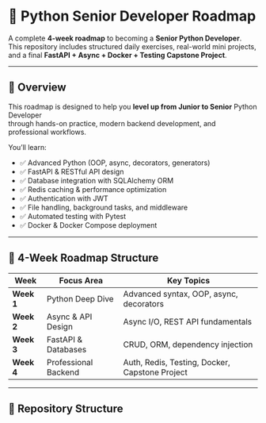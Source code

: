 # 🧠 Python Senior Developer Roadmap

A complete **4-week roadmap** to becoming a **Senior Python Developer**.  
This repository includes structured daily exercises, real-world mini projects,  
and a final **FastAPI + Async + Docker + Testing Capstone Project**.

---

## 🚀 Overview

This roadmap is designed to help you **level up from Junior to Senior** Python Developer  
through hands-on practice, modern backend development, and professional workflows.

You’ll learn:
- ✅ Advanced Python (OOP, async, decorators, generators)
- ✅ FastAPI & RESTful API design
- ✅ Database integration with SQLAlchemy ORM
- ✅ Redis caching & performance optimization
- ✅ Authentication with JWT
- ✅ File handling, background tasks, and middleware
- ✅ Automated testing with Pytest
- ✅ Docker & Docker Compose deployment

---

## 📅 4-Week Roadmap Structure

| Week | Focus Area | Key Topics |
|------|-------------|------------|
| **Week 1** | Python Deep Dive | Advanced syntax, OOP, async, decorators |
| **Week 2** | Async & API Design | Async I/O, REST API fundamentals |
| **Week 3** | FastAPI & Databases | CRUD, ORM, dependency injection |
| **Week 4** | Professional Backend | Auth, Redis, Testing, Docker, Capstone Project |

---

## 📂 Repository Structure


